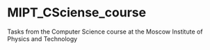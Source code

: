 # MIPT_CSciense_course
Tasks from the Computer Science course at the Moscow Institute of Physics and Technology
